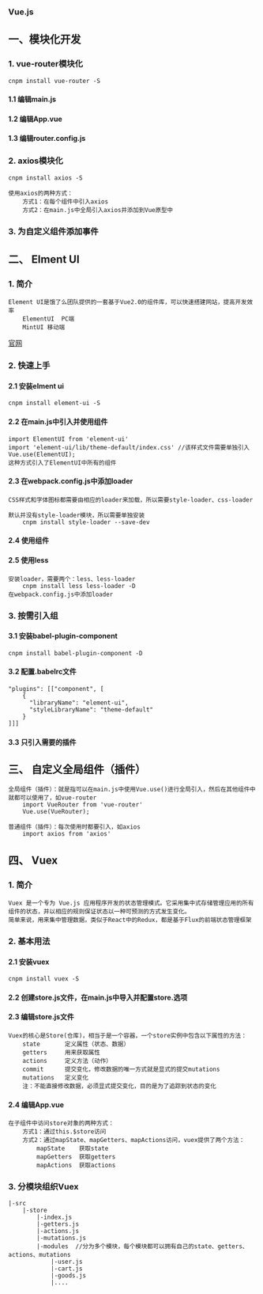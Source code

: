### Vue.js

## 一、模块化开发

### 1. vue-router模块化
    cnpm install vue-router -S

#### 1.1 编辑main.js
    
#### 1.2 编辑App.vue

#### 1.3 编辑router.config.js

### 2. axios模块化
    cnpm install axios -S

    使用axios的两种方式：
        方式1：在每个组件中引入axios
        方式2：在main.js中全局引入axios并添加到Vue原型中

### 3. 为自定义组件添加事件        


## 二、 Elment UI

### 1. 简介
    Element UI是饿了么团队提供的一套基于Vue2.0的组件库，可以快速搭建网站，提高开发效率
        ElementUI  PC端
        MintUI 移动端

[官网](http://element.eleme.io/)

### 2. 快速上手

#### 2.1 安装elment ui
    cnpm install element-ui -S

#### 2.2 在main.js中引入并使用组件
    import ElementUI from 'element-ui'
    import 'element-ui/lib/theme-default/index.css' //该样式文件需要单独引入
    Vue.use(ElementUI);
    这种方式引入了ElementUI中所有的组件

#### 2.3 在webpack.config.js中添加loader    
    CSS样式和字体图标都需要由相应的loader来加载，所以需要style-loader、css-loader

    默认并没有style-loader模块，所以需要单独安装
        cnpm install style-loader --save-dev

#### 2.4 使用组件

#### 2.5 使用less
    安装loader，需要两个：less、less-loader
        cnpm install less less-loader -D
    在webpack.config.js中添加loader    

### 3. 按需引入组

#### 3.1 安装babel-plugin-component
    cnpm install babel-plugin-component -D  

#### 3.2 配置.babelrc文件
    "plugins": [["component", [
        {
          "libraryName": "element-ui",
          "styleLibraryName": "theme-default"
        }
    ]]]

#### 3.3  只引入需要的插件


## 三、 自定义全局组件（插件）

    全局组件（插件）：就是指可以在main.js中使用Vue.use()进行全局引入，然后在其他组件中就都可以使用了，如vue-router
        import VueRouter from 'vue-router'
        Vue.use(VueRouter);

    普通组件（插件）：每次使用时都要引入，如axios
        import axios from 'axios'


## 四、 Vuex

### 1. 简介
    Vuex 是一个专为 Vue.js 应用程序开发的状态管理模式。它采用集中式存储管理应用的所有组件的状态，并以相应的规则保证状态以一种可预测的方式发生变化。
    简单来说，用来集中管理数据，类似于React中的Redux，都是基于Flux的前端状态管理框架           

### 2. 基本用法

#### 2.1 安装vuex
    cnpm install vuex -S

#### 2.2 创建store.js文件，在main.js中导入并配置store.选项

#### 2.3 编辑store.js文件
    Vuex的核心是Store(仓库)，相当于是一个容器，一个store实例中包含以下属性的方法：
        state       定义属性（状态、数据）
        getters     用来获取属性
        actions     定义方法（动作）
        commit      提交变化，修改数据的唯一方式就是显式的提交mutations
        mutations   定义变化
        注：不能直接修改数据，必须显式提交变化，目的是为了追踪到状态的变化 

#### 2.4 编辑App.vue        
    在子组件中访问store对象的两种方式：
        方式1：通过this.$store访问
        方式2：通过mapState、mapGetters、mapActions访问，vuex提供了两个方法：
            mapState    获取state
            mapGetters  获取getters
            mapActions  获取actions

### 3. 分模块组织Vuex          

    |-src
        |-store
            |-index.js
            |-getters.js
            |-actions.js
            |-mutations.js
            |-modules  //分为多个模块，每个模块都可以拥有自己的state、getters、actions、mutations
                |-user.js
                |-cart.js
                |-goods.js
                |....